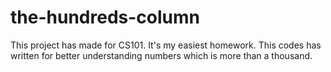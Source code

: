 # the-hundreds-column
This project has made for CS101. It's my easiest homework. This codes has written for better understanding numbers which is more than a thousand.
